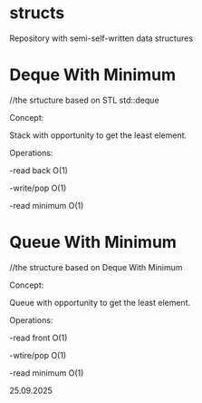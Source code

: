 # structs
Repository with semi-self-written data structures


# Deque With Minimum

//the srtucture based on STL std::deque

Concept:

Stack with opportunity to get the least element.


Operations:

-read back O(1)

-write/pop O(1)

-read minimum O(1)



# Queue With Minimum

//the structure based on Deque With Minimum

Concept:

Queue with opportunity to get the least element.

Operations:

-read front O(1) 

-wtire/pop O(1)

-read minimum O(1)

25.09.2025
